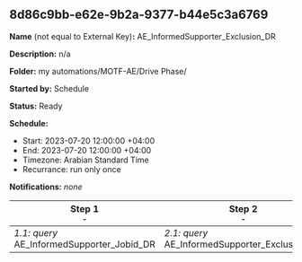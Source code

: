 ## 8d86c9bb-e62e-9b2a-9377-b44e5c3a6769

**Name** (not equal to External Key)**:** AE_InformedSupporter_Exclusion_DR

**Description:** n/a

**Folder:** my automations/MOTF-AE/Drive Phase/

**Started by:** Schedule

**Status:** Ready

**Schedule:**

* Start: 2023-07-20 12:00:00 +04:00
* End: 2023-07-20 12:00:00 +04:00
* Timezone: Arabian Standard Time
* Recurrance: run only once

**Notifications:** _none_


| Step 1<br>_<small>-</small>_ | Step 2<br>_<small>-</small>_ |
| --- | --- |
| _1.1: query_<br>AE_InformedSupporter_Jobid_DR | _2.1: query_<br>AE_InformedSupporter_Exclusion_DR |
